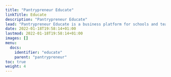 ```yaml
---
title: "Pantrypreneur Educate"
linkTitle: Educate
description: "Pantrypreneur Educate"
lead: "Pantrypreneur Educate is a business platform for schools and teaching organizations"
date: 2022-01-18T19:58:14+01:00
lastmod: 2022-01-18T19:58:14+01:00
images: []
menu:
  docs:
    identifier: "educate"
    parent: "pantrypreneur"
toc: true
weight: 4
---
```


